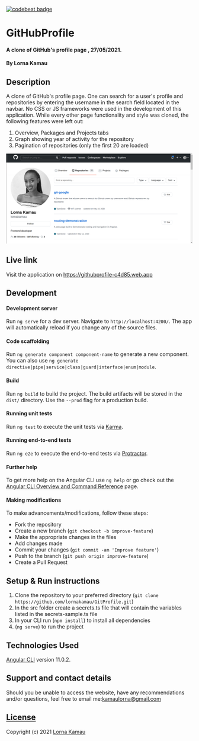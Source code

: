 [![codebeat badge](https://codebeat.co/badges/478719a8-d230-4c74-933b-07e3bff39bcc)](https://codebeat.co/projects/github-com-lornakamau-github-profile-clone-master)
# GitHubProfile
#### A clone of GitHub's profile page , 27/05/2021.
#### By Lorna Kamau

## Description
A clone of GitHub's profile page. One can search for a user's profile and repositories by entering the username in the search field located in the navbar.  No CSS or JS frameworks were used in the development of this application.
While every other page functionality and style was cloned, the following features were left out:
1. Overview, Packages and Projects tabs
2. Graph showing year of activity for the repository
3. Pagination of repositories (only the first 20 are loaded)

![landing](src/assets/images/landing.jpg)

## Live link
Visit the application on https://githubprofile-c4d85.web.app

## Development

#### Development server

Run `ng serve` for a dev server. Navigate to `http://localhost:4200/`. The app will automatically reload if you change any of the source files.

#### Code scaffolding

Run `ng generate component component-name` to generate a new component. You can also use `ng generate directive|pipe|service|class|guard|interface|enum|module`.

#### Build

Run `ng build` to build the project. The build artifacts will be stored in the `dist/` directory. Use the `--prod` flag for a production build.

#### Running unit tests

Run `ng test` to execute the unit tests via [Karma](https://karma-runner.github.io).

#### Running end-to-end tests

Run `ng e2e` to execute the end-to-end tests via [Protractor](http://www.protractortest.org/).

#### Further help

To get more help on the Angular CLI use `ng help` or go check out the [Angular CLI Overview and Command Reference](https://angular.io/cli) page.


#### Making modifications

To make advancements/modifications, follow these steps:

- Fork the repository
- Create a new branch (`git checkout -b improve-feature`)
- Make the appropriate changes in the files
- Add changes made
- Commit your changes (`git commit -am 'Improve feature'`)
- Push to the branch (`git push origin improve-feature`)
- Create a Pull Request 

## Setup & Run instructions
1. Clone the repository to your preferred directory (`git clone https://github.com/lornakamau/GitProfile.git`)
2. In the src folder create a secrets.ts file that will contain the variables listed in the secrets-sample.ts file
3. In your CLI run (`npm install`) to install all dependencies
4. (`ng serve`) to run the project 

## Technologies Used

[Angular CLI](https://github.com/angular/angular-cli) version 11.0.2.

## Support and contact details

Should you be unable to access the website, have any recommendations and/or questions, feel free to email me:[kamaulorna@gmail.com](mailto:kamaulorna@gmail.com)

## [License](https://github.com/lornakamau/git-google/blob/master/LICENSE.md)

Copyright (c) 2021 [Lorna Kamau](https://github.com/lornakamau)  

